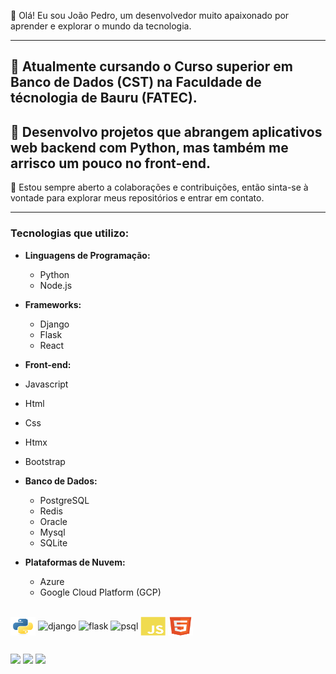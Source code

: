 

👋 Olá! Eu sou João Pedro, um desenvolvedor muito apaixonado por aprender e explorar o mundo da tecnologia.

--- 

💼 Atualmente cursando o Curso superior em Banco de Dados (CST) na Faculdade de técnologia de Bauru (FATEC).
---

🌱 Desenvolvo projetos que abrangem aplicativos web backend com Python, mas também me arrisco um pouco no front-end.
---

🚀 Estou sempre aberto a colaborações e contribuições, então sinta-se à vontade para explorar meus repositórios e entrar em contato.

---

### Tecnologias que utilizo:
- **Linguagens de Programação:**
  - Python
  - Node.js
 
- **Frameworks:**
  - Django
  - Flask
  - React
 
- **Front-end:**
- Javascript
- Html
- Css
- Htmx
- Bootstrap

- **Banco de Dados:**
  - PostgreSQL
  - Redis
  - Oracle
  - Mysql
  - SQLite

- **Plataformas de Nuvem:**
  - Azure
  - Google Cloud Platform (GCP)

  

<div style="display: inline_block"><br>
  <img align="center" alt="python" height="30" width="40" src="https://raw.githubusercontent.com/devicons/devicon/master/icons/python/python-original.svg">
   <img align="center" alt="django" height="30" width="40" src="https://github.com/marwin1991/profile-technology-icons/assets/62091613/9bf5650b-e534-4eae-8a26-8379d076f3b4">
   <img align="center" alt="flask" height="30" width="40" src="https://user-images.githubusercontent.com/25181517/183423775-2276e25d-d43d-4e58-890b-edbc88e915f7.png">
  <img align="center" alt="psql" height="30" width="40" src="https://user-images.githubusercontent.com/25181517/117208740-bfb78400-adf5-11eb-97bb-09072b6bedfc.png">
  <img align="center" alt="js" height="30" width="40" src="https://raw.githubusercontent.com/devicons/devicon/master/icons/javascript/javascript-plain.svg">
  <img align="center" alt="HTML" height="30" width="40" src="https://raw.githubusercontent.com/devicons/devicon/master/icons/html5/html5-original.svg">
  


</div>

  ##
  <div> 
   <a href=https://www.instagram.com//" target="_blank"><img src="https://img.shields.io/badge/-Instagram-%23E4405F?style=for-the-badge&logo=instagram&logoColor=white" target="_blank"></a>
  <a href="https://www.linkedin.com/in/jo%C3%A3o-pedro-gomes-de-souza-0224611a1/" target="_blank"><img src="https://img.shields.io/badge/LinkedIn-0077B5?style=for-the-badge&logo=linkedin&logoColor=white" target="_blank"></a> 
  <a href = "mailto:joaogood@outlook.com"><img src="https://img.shields.io/badge/-Gmail-%23333?style=for-the-badge&logo=gmail&logoColor=white" target="_blank"></a>
 
  
</div>
